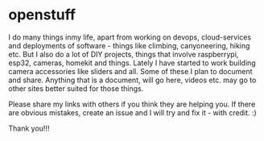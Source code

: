 # openstuff
I do many things inmy life, apart from working on devops, cloud-services and deployments of software - things like climbing, canyoneering, hiking etc. But I also do a lot of DIY projects, things that involve raspberrypi, esp32, cameras, homekit and things. Lately I have started to work building camera accessories like sliders and all. Some of these I plan to document and share. Anything that is a document, will go here, videos etc. may go to other sites better suited for those things.

Please share my links with others if you think they are helping you. If there are obvious mistakes, create an issue and I will try and fix it - with credit. :)

Thank you!!!
